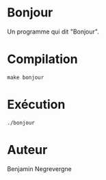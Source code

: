 # Bonjour

Un programme qui dit "Bonjour".

# Compilation

    make bonjour

# Exécution

    ./bonjour

# Auteur

Benjamin Negrevergne